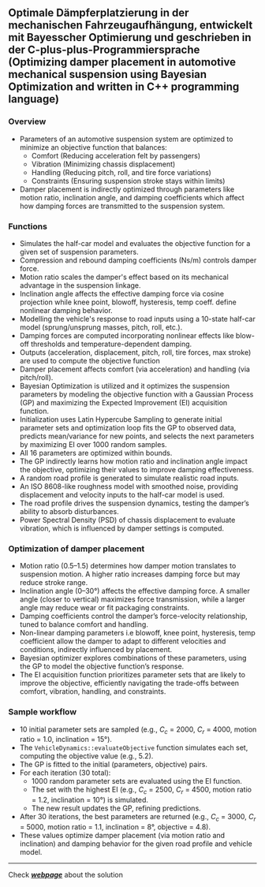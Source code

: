 ## Optimale Dämpferplatzierung in der mechanischen Fahrzeugaufhängung, entwickelt mit Bayesscher Optimierung und geschrieben in der C-plus-plus-Programmiersprache (Optimizing damper placement in automotive mechanical suspension using Bayesian Optimization and written in C++ programming language)

### Overview
* Parameters of an automotive suspension system are optimized to minimize an objective function that balances:
  * Comfort (Reducing acceleration felt by passengers)
  * Vibration (Minimizing chassis displacement)
  * Handling (Reducing pitch, roll, and tire force variations)
  * Constraints (Ensuring suspension stroke stays within limits)
* Damper placement is indirectly optimized through parameters like motion ratio, inclination angle, and damping coefficients which affect how damping forces are transmitted to the suspension system.

### Functions
* Simulates the half-car model and evaluates the objective function for a given set of suspension parameters.
* Compression and rebound damping coefficients (Ns/m) controls damper force.
* Motion ratio scales the damper's effect based on its mechanical advantage in the suspension linkage.
* Inclination angle affects the effective damping force via cosine projection while knee point, blowoff, hysteresis, temp coeff. define nonlinear damping behavior.
* Modelling the vehicle's response to road inputs using a 10-state half-car model (sprung/unsprung masses, pitch, roll, etc.).
* Damping forces are computed incorporating nonlinear effects like blow-off thresholds and temperature-dependent damping.
* Outputs (acceleration, displacement, pitch, roll, tire forces, max stroke) are used to compute the objective function
* Damper placement affects comfort (via acceleration) and handling (via pitch/roll).
* Bayesian Optimization is utilized and it optimizes the suspension parameters by modeling the objective function with a Gaussian Process (GP) and maximizing the Expected Improvement (EI) acquisition function.
* Initialization uses Latin Hypercube Sampling to generate initial parameter sets and optimization loop fits the GP to observed data, predicts mean/variance for new points, and selects the next parameters by maximizing EI over 1000 random samples.
* All 16 parameters are optimized within bounds.
* The GP indirectly learns how motion ratio and inclination angle impact the objective, optimizing their values to improve damping effectiveness.
* A random road profile is generated to simulate realistic road inputs.
* An ISO 8608-like roughness model with smoothed noise, providing displacement and velocity inputs to the half-car model is used.
* The road profile drives the suspension dynamics, testing the damper’s ability to absorb disturbances.
* Power Spectral Density (PSD) of chassis displacement to evaluate vibration, which is influenced by damper settings is computed.

### Optimization of damper placement
* Motion ratio (0.5–1.5) determines how damper motion translates to suspension motion. A higher ratio increases damping force but may reduce stroke range.
* Inclination angle (0–30°) affects the effective damping force. A smaller angle (closer to vertical) maximizes force transmission, while a larger angle may reduce wear or fit packaging constraints.
* Damping coefficients control the damper’s force-velocity relationship, tuned to balance comfort and handling.
* Non-linear damping parameters i.e blowoff, knee point, hysteresis, temp coefficient allow the damper to adapt to different velocities and conditions, indirectly influenced by placement.
* Bayesian optimizer explores combinations of these parameters, using the GP to model the objective function’s response.
* The EI acquisition function prioritizes parameter sets that are likely to improve the objective, efficiently navigating the trade-offs between comfort, vibration, handling, and constraints.

### Sample workflow
* 10 initial parameter sets are sampled (e.g., $C_c$ = 2000, $C_r$ = 4000, motion ratio = 1.0, inclination = 15°).
* The `VehicleDynamics::evaluateObjective` function simulates each set, computing the objective value (e.g., 5.2).
* The GP is fitted to the initial (parameters, objective) pairs.
* For each iteration (30 total):
  * 1000 random parameter sets are evaluated using the EI function.
  * The set with the highest EI (e.g., $C_c$ = 2500, $C_r$ = 4500, motion ratio = 1.2, inclination = 10°) is simulated.
  * The new result updates the GP, refining predictions.
* After 30 iterations, the best parameters are returned (e.g., $C_c$ = 3000, $C_r$ = 5000, motion ratio = 1.1, inclination = 8°, objective = 4.8).
* These values optimize damper placement (via motion ratio and inclination) and damping behavior for the given road profile and vehicle model. 

---

Check [__*webpage*__](https://bo-optimal-damper-placement-1.netlify.app/) about the solution 

